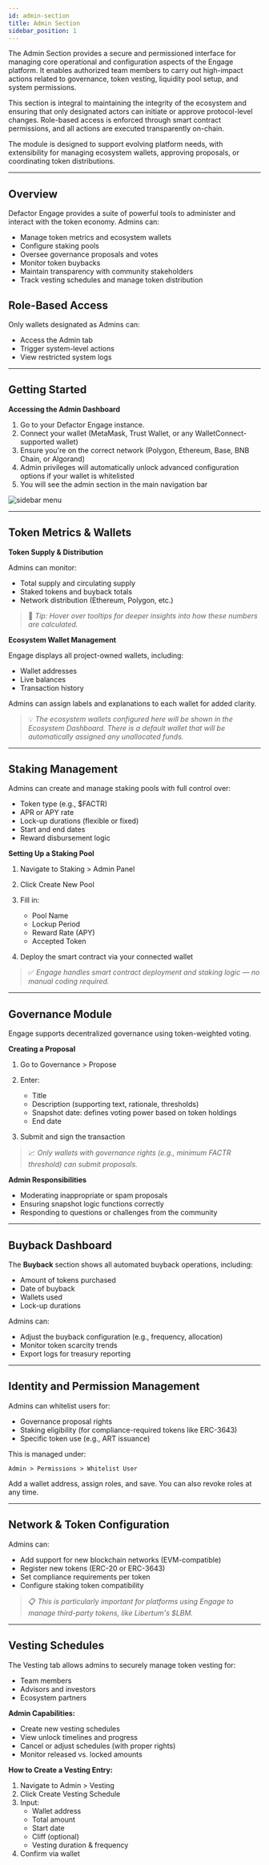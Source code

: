 ```yaml
---
id: admin-section
title: Admin Section
sidebar_position: 1
---
```


The Admin Section provides a secure and permissioned interface for managing core operational and configuration aspects of the Engage platform. It enables authorized team members to carry out high-impact actions related to governance, token vesting, liquidity pool setup, and system permissions.

This section is integral to maintaining the integrity of the ecosystem and ensuring that only designated actors can initiate or approve protocol-level changes. Role-based access is enforced through smart contract permissions, and all actions are executed transparently on-chain.

The module is designed to support evolving platform needs, with extensibility for managing ecosystem wallets, approving proposals, or coordinating token distributions.

---

## Overview

Defactor Engage provides a suite of powerful tools to administer and interact with the token economy. Admins can:

- Manage token metrics and ecosystem wallets
- Configure staking pools
- Oversee governance proposals and votes
- Monitor token buybacks
- Maintain transparency with community stakeholders
- Track vesting schedules and manage token distribution

## Role-Based Access

Only wallets designated as Admins can:

- Access the Admin tab
- Trigger system-level actions
- View restricted system logs

---

## Getting Started

**Accessing the Admin Dashboard**
1. Go to your Defactor Engage instance.
2. Connect your wallet (MetaMask, Trust Wallet, or any WalletConnect-supported wallet)
3. Ensure you're on the correct network (Polygon, Ethereum, Base, BNB Chain, or Algorand)
4. Admin privileges will automatically unlock advanced configuration options if your wallet is whitelisted
5. You will see the admin section in the main navigation bar

![sidebar menu](../../../../static/img/front-end/sidebar-menu-admin-section.png)

---

## Token Metrics & Wallets

**Token Supply & Distribution**

Admins can monitor:

- Total supply and circulating supply
- Staked tokens and buyback totals
- Network distribution (Ethereum, Polygon, etc.)
> 📝 *Tip: Hover over tooltips for deeper insights into how these numbers are calculated.*

**Ecosystem Wallet Management**

Engage displays all project-owned wallets, including:

- Wallet addresses
- Live balances
- Transaction history

Admins can assign labels and explanations to each wallet for added clarity. 
> 💡 *The ecosystem wallets configured here will be shown in the Ecosystem Dashboard. There is a default wallet that will be automatically assigned any unallocated funds.*

---

## Staking Management

Admins can create and manage staking pools with full control over:

- Token type (e.g., $FACTR)
- APR or APY rate
- Lock-up durations (flexible or fixed)
- Start and end dates
- Reward disbursement logic

**Setting Up a Staking Pool**

1. Navigate to Staking > Admin Panel 
2. Click Create New Pool
3. Fill in:
    - Pool Name
    - Lockup Period
    - Reward Rate (APY)
    - Accepted Token

4. Deploy the smart contract via your connected wallet
> ✅ *Engage handles smart contract deployment and staking logic — no manual coding required.*

---

## Governance Module

Engage supports decentralized governance using token-weighted voting.

**Creating a Proposal**

1. Go to Governance > Propose
2. Enter:
    - Title
    - Description (supporting text, rationale, thresholds)
    - Snapshot date: defines voting power based on token holdings
    - End date

3. Submit and sign the transaction
> 📈 *Only wallets with governance rights (e.g., minimum FACTR threshold) can submit proposals.*

**Admin Responsibilities**

- Moderating inappropriate or spam proposals
- Ensuring snapshot logic functions correctly
- Responding to questions or challenges from the community

---

## Buyback Dashboard

The **Buyback** section shows all automated buyback operations, including:

- Amount of tokens purchased
- Date of buyback
- Wallets used
- Lock-up durations

Admins can:

- Adjust the buyback configuration (e.g., frequency, allocation)
- Monitor token scarcity trends
- Export logs for treasury reporting

---

## Identity and Permission Management

Admins can whitelist users for:

- Governance proposal rights
- Staking eligibility (for compliance-required tokens like ERC-3643)
- Specific token use (e.g., ART issuance)

This is managed under:

`Admin > Permissions > Whitelist User`

Add a wallet address, assign roles, and save. You can also revoke roles at any time.

---

## Network & Token Configuration

Admins can:
- Add support for new blockchain networks (EVM-compatible)
- Register new tokens (ERC-20 or ERC-3643)
- Set compliance requirements per token
- Configure staking token compatibility

> 📋 *This is particularly important for platforms using Engage to manage third-party tokens, like Libertum's $LBM.*

---

## Vesting Schedules

The Vesting tab allows admins to securely manage token vesting for:
- Team members
- Advisors and investors
- Ecosystem partners

**Admin Capabilities:**
- Create new vesting schedules
- View unlock timelines and progress
- Cancel or adjust schedules (with proper rights)
- Monitor released vs. locked amounts

**How to Create a Vesting Entry:**
1. Navigate to Admin > Vesting
2. Click Create Vesting Schedule
3. Input:
   - Wallet address
   - Total amount
   - Start date
   - Cliff (optional)
   - Vesting duration & frequency
4. Confirm via wallet
